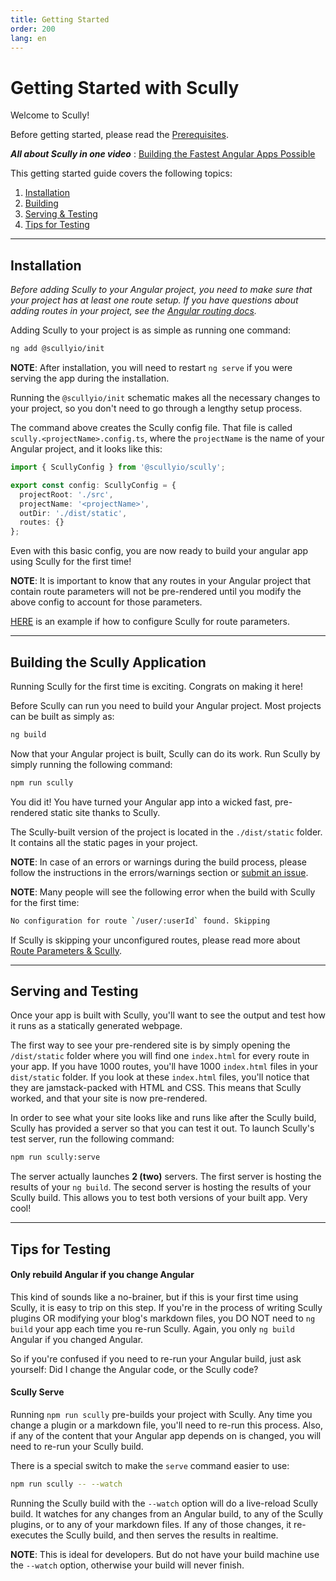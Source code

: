 ```yaml
---
title: Getting Started
order: 200
lang: en
---
```


# Getting Started with Scully

Welcome to Scully!

Before getting started, please read the [Prerequisites](pre-requisites.md).

**_All about Scully in one video_** : [Building the Fastest Angular Apps Possible](https://thinkster.io/tutorials/scully-webinar-building-the-fastest-angular-apps-possible)

This getting started guide covers the following topics:

1. [Installation](#installation)
2. [Building](#building-the-scully-application)
3. [Serving & Testing](#serving-and-testing)
4. [Tips for Testing](#tips-for-testing)

---

## Installation

_Before adding Scully to your Angular project, you need to make sure that
your project has at least one route setup. If you have questions about adding
routes in your project, see the [Angular routing docs](https://angular.io/start/start-routing)._

Adding Scully to your project is as simple as running one command:

```bash
ng add @scullyio/init
```

**NOTE**: After installation, you will need to restart `ng serve` if you were serving the app during the installation.

Running the `@scullyio/init` schematic makes all the necessary changes to your
project, so you don't need to go through a lengthy setup process.

The command above creates the Scully config file. That file is called `scully.<projectName>.config.ts`, where the `projectName` is the name of your Angular project, and it looks like this:

```typescript
import { ScullyConfig } from '@scullyio/scully';

export const config: ScullyConfig = {
  projectRoot: './src',
  projectName: '<projectName>',
  outDir: './dist/static',
  routes: {}
};
```

Even with this basic config, you are now ready to build your angular app using Scully for the first time!

**NOTE**: It is important to know that any routes in your Angular project that contain route parameters
will not be pre-rendered until you modify the above config to account for those parameters.

[HERE](./plugin/jsonPlugin.md)
is an example if how to configure Scully for route parameters.

---

## Building the Scully Application

Running Scully for the first time is exciting. Congrats on making it here!

Before Scully can run you need to build your Angular project. Most projects can be built as simply as:

```bash
ng build
```

Now that your Angular project is built, Scully can do its work. Run Scully by simply running the following command:

```bash
npm run scully
```

You did it! You have turned your Angular app into a wicked fast, pre-rendered static site thanks to Scully.

The Scully-built version of the project is located in the `./dist/static` folder. It contains all the static pages in your project.

**NOTE**: In case of an errors or warnings during the build process, please follow the instructions in the errors/warnings section or [submit an issue](https://github.com/scullyio/scully/issues/new/choose).

**NOTE**: Many people will see the following error when the build with Scully for the first time:

```bash
No configuration for route `/user/:userId` found. Skipping
```

If Scully is skipping your unconfigured routes, please read more about [Route Parameters & Scully](./routeParameters.md).

---

## Serving and Testing

Once your app is built with Scully, you'll want to see the output and test how it runs as a statically generated webpage.

The first way to see your pre-rendered site is by simply opening the `/dist/static` folder where you will find one `index.html` for every route in your app. If you have 1000 routes, you'll have 1000 `index.html` files in your `dist/static` folder. If you look at these `index.html` files, you'll notice that they are jamstack-packed with HTML and CSS. This means that Scully worked, and that your site is now pre-rendered.

In order to see what your site looks like and runs like after the Scully build, Scully has provided a server so that you can test it out. To launch Scully's test server, run the following command:

```bash
npm run scully:serve
```

The server actually launches **2 (two)** servers. The first server is hosting the results of your `ng build`. The second server is hosting the results of your Scully build. This allows you to test both versions of your built app. Very cool!

---

## Tips for Testing

#### Only rebuild Angular if you change Angular

This kind of sounds like a no-brainer, but if this is your first time using Scully, it is easy to trip on this step. If you're in the process of writing Scully plugins OR modifying your blog's markdown files, you DO NOT need to `ng build` your app each time you re-run Scully. Again, you only `ng build` Angular if you changed Angular.

So if you're confused if you need to re-run your Angular build, just ask yourself: Did I change the Angular code, or the Scully code?

#### Scully Serve

Running `npm run scully` pre-builds your project with Scully. Any time you change a plugin or a markdown file, you'll need to re-run this process. Also, if any of the content that your Angular app depends on is changed, you will need to re-run your Scully build.

There is a special switch to make the `serve` command easier to use:

```bash
npm run scully -- --watch
```

Running the Scully build with the `--watch` option will do a live-reload Scully build. It watches for any changes from an Angular build, to any of the Scully plugins, or to any of your markdown files. If any of those changes, it re-executes the Scully build, and then serves the results in realtime.

**NOTE**: This is ideal for developers. But do not have your build machine use the `--watch` option, otherwise your build will never finish.
